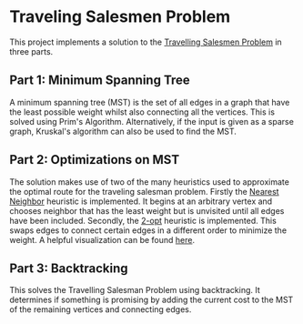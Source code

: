 # Traveling Salesmen Problem

This project implements a solution to the [Travelling Salesmen Problem](https://en.wikipedia.org/wiki/Travelling_salesman_problem) in three parts. 

## Part 1: Minimum Spanning Tree

A minimum spanning tree (MST) is the set of all edges in a graph that have the least possible weight whilst also connecting all the vertices. This is solved using Prim's Algorithm. Alternatively, if the input is given as a sparse graph, Kruskal's algorithm can also be used to find the MST. 

## Part 2: Optimizations on MST

The solution makes use of two of the many heuristics used to approximate the optimal route for the traveling salesman problem. Firstly the [Nearest Neighbor](https://en.wikipedia.org/wiki/Nearest_neighbour_algorithm) heuristic is implemented. It begins at an arbitrary vertex and chooses neighbor that has the least weight but is unvisited until all edges have been included. Secondly, the [2-opt](https://en.wikipedia.org/wiki/2-opt) heuristic is implemented. This swaps edges to connect certain edges in a different order to minimize the weight. A helpful visualization can be found [here](https://github.com/adavis-85/Traveling-Salesman-2-opt-with-Visualization). 

## Part 3: Backtracking

This solves the Travelling Salesman Problem using backtracking. It determines if something is promising by adding the current cost to the MST of the remaining vertices and connecting edges. 
